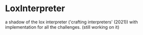 # LoxInterpreter
a shadow of the lox interpreter ('crafting interpreters' (2021)) with implementation for all the challenges.
(still working on it)
